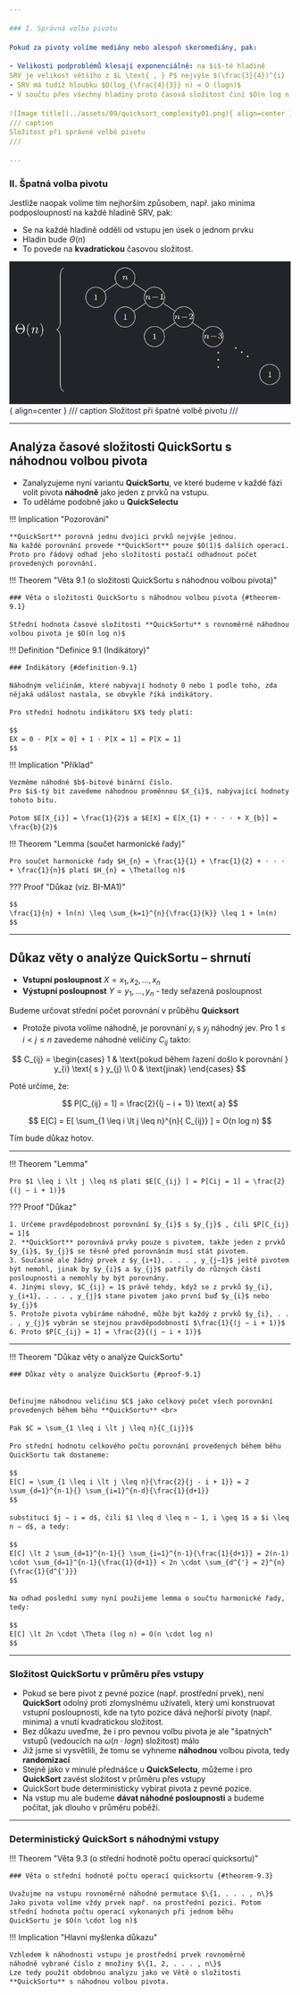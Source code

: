 ```yaml
---

### I. Správná volba pivotu

Pokud za pivoty volíme mediány nebo alespoň skoromediány, pak:

- Velikosti podproblémů klesají exponenciálně: na $i$-té hladině
SRV je velikost většího z $L \text{ , } P$ nejvýše $(\frac{3}{4})^{i} · n$
- SRV má tudíž hloubku $O(log_{\frac{4}{3}} n) = O (logn)$
- V součtu přes všechny hladiny proto časová složitost činí $O(n log n)$

![Image title](../assets/09/quicksort_complexity01.png){ align=center }
/// caption
Složitost při správné volbě pivotu
///

---
```


### II. Špatná volba pivotu

Jestliže naopak volíme tím nejhorším způsobem, např. jako
minima podposloupností na každé hladině SRV, pak:

- Se na každé hladině oddělí od vstupu jen úsek o jednom prvku
- Hladin bude $\Theta (n)$
- To povede na **kvadratickou** časovou složitost.


![Image title](../assets/09/quicksort_complexity02.png){ align=center }
/// caption
Složitost při špatné volbě pivotu
///

---

## Analýza časové složitosti QuickSortu s náhodnou volbou pivota

- Zanalyzujeme nyní variantu **QuickSortu**, ve které budeme v každé fázi volit pivota **náhodně** jako jeden z prvků na vstupu.
- To uděláme podobně jako u **QuickSelectu**

!!! Implication "Pozorování"

    **QuickSort** porovná jednu dvojici prvků nejvýše jednou.
    Na každé porovnání provede **QuickSort** pouze $O(1)$ dalších operací.
    Proto pro řádový odhad jeho složitosti postačí odhadnout počet
    provedených porovnání.

<a id="theorem-9.1"></a>
!!! Theorem "Věta 9.1 (o složitosti QuickSortu s náhodnou volbou pivota)"

    ### Věta o složitosti QuickSortu s náhodnou volbou pivota {#theorem-9.1}

    Střední hodnota časové složitosti **QuickSortu** s rovnoměrně náhodnou volbou pivota je $O(n log n)$


<a id="definition-9.1"></a>
!!! Definition "Definice 9.1 (Indikátory)"

    ### Indikátory {#definition-9.1}

    Náhodným veličinám, které nabývají hodnoty 0 nebo 1 podle toho, zda nějaká událost nastala, se obvykle říká indikátory.

    Pro střední hodnotu indikátoru $X$ tedy platí:

    $$
    EX = 0 · P[X = 0] + 1 · P[X = 1] = P[X = 1]
    $$


!!! Implication "Příklad"

    Vezměme náhodné $b$-bitové binární číslo.
    Pro $i$-tý bit zavedeme náhodnou proměnnou $X_{i}$, nabývající hodnoty tohoto bitu.
    
    Potom $E[X_{i}] = \frac{1}{2}$ a $E[X] = E[X_{1} + · · · + X_{b}] = \frac{b}{2}$


!!! Theorem "Lemma (součet harmonické řady)"


    Pro součet harmonické řady $H_{n} = \frac{1}{1} + \frac{1}{2} + · · · + \frac{1}{n}$ platí $H_{n} = \Theta(log n)$

??? Proof "Důkaz (viz. BI-MA1)"

    $$
    \frac{1}{n} + ln(n) \leq \sum_{k=1}^{n}{\frac{1}{k}} \leq 1 + ln(n)
    $$


---

## Důkaz věty o analýze QuickSortu – shrnutí

- **Vstupní posloupnost** $X = x_{1}, x_{2}, . . . , x_{n}$
- **Výstupní posloupnost** $Y = y_{1}, . . . , y_{n}$ - tedy seřazená posloupnost

Budeme určovat střední počet porovnání v průběhu **Quicksort**

- Protože pivota volíme náhodně, je porovnání $y_{i}$ s $y_{j}$ náhodný jev.
Pro $1 \leq i \lt j \leq n$ zavedeme náhodné veličiny $C_{ij}$ takto:

$$
C_{ij} =
\begin{cases} 
1 & \text{pokud během řazení došlo k porovnání } y_{i} \text{ s } y_{j} \\
0 & \text{jinak}  
\end{cases}
$$

Poté určíme, že: 

$$
P[C_{ij} = 1] = \frac{2}{(j − i + 1)} \text{ a}
$$


$$
E[C] = E[ \sum_{1 \leq i \lt j \leq n}^{n}{ C_{ij}} ] = O(n log n)
$$

Tím bude důkaz hotov.

---

!!! Theorem "Lemma"

    Pro $1 \leq i \lt j \leq n$ platí $E[C_{ij} ] = P[Cij = 1] = \frac{2}{(j − i + 1)}$

??? Proof "Důkaz"

    1. Určeme pravděpodobnost porovnání $y_{i}$ s $y_{j}$ , čili $P[C_{ij} = 1]$
    2. **QuickSort** porovnává prvky pouze s pivotem, takže jeden z prvků $y_{i}$, $y_{j}$ se těsně před porovnáním musí stát pivotem.
    3. Současně ale žádný prvek z $y_{i+1}, . . . , y_{j−1}$ ještě pivotem být nemohl, jinak by $y_{i}$ a $y_{j}$ patřily do různých částí posloupnosti a nemohly by být porovnány.
    4. Jinými slovy, $C_{ij} = 1$ právě tehdy, když se z prvků $y_{i}, y_{i+1}, . . . , y_{j}$ stane pivotem jako první buď $y_{i}$ nebo $y_{j}$
    5. Protože pivota vybíráme náhodně, může být každý z prvků $y_{i}, . . . , y_{j}$ vybrán se stejnou pravděpodobností $\frac{1}{(j − i + 1)}$
    6. Proto $P[C_{ij} = 1] = \frac{2}{(j − i + 1)}$

---

<a id="proof-9.1"></a>
!!! Theorem "Důkaz věty o analýze QuickSortu"

    ### Důkaz věty o analýze QuickSortu {#proof-9.1}
    
    
    Definujme náhodnou veličinu $C$ jako celkový počet všech porovnání provedených během běhu **QuickSortu** <br>

    Pak $C = \sum_{1 \leq i \lt j \leq n}{C_{ij}}$
    
    Pro střední hodnotu celkového počtu porovnání provedených během běhu QuickSortu tak dostaneme: 

    $$
    E[C] = \sum_{1 \leq i \lt j \leq n}{\frac{2}{j - i + 1}} = 2 \sum_{d=1}^{n-1}{} \sum_{i=1}^{n-d}{\frac{1}{d+1}}
    $$

    substitucí $j − i = d$, čili $1 \leq d \leq n − 1, i \geq 1$ a $i \leq n − d$, a tedy:

    $$
    E[C] \lt 2 \sum_{d=1}^{n-1}{} \sum_{i=1}^{n-1}{\frac{1}{d+1}} = 2(n-1) \cdot \sum_{d=1}^{n-1}{\frac{1}{d+1}} < 2n \cdot \sum_{d^{'} = 2}^{n}{\frac{1}{d^{'}}}
    $$

    Na odhad poslední sumy nyní použijeme lemma o součtu harmonické řady, tedy:

    $$
    E[C] \lt 2n \cdot \Theta (log n) = O(n \cdot log n)
    $$  


---

### Složitost QuickSortu v průměru přes vstupy

- Pokud se bere pivot z pevné pozice (např. prostřední prvek), není **QuickSort** odolný proti zlomyslnému uživateli, který umí konstruovat vstupní posloupnosti, kde na tyto pozice dává nejhorší pivoty (např. minima) a vnutí kvadratickou složitost.
- Bez důkazu uveďme, že i pro pevnou volbu pivota je ale "špatných" vstupů (vedoucích na $\omega (n \cdot log n)$ složitost) málo
- Již jsme si vysvětlili, že tomu se vyhneme **náhodnou** volbou pivota, tedy **randomizací**
- Stejně jako v minulé přednášce u **QuickSelectu**, můžeme i pro **QuickSort** zavést složitost v průměru přes vstupy
- QuickSort bude deterministicky vybírat pivota z pevné pozice.
- Na vstup mu ale budeme **dávat náhodné posloupnosti** a budeme počítat, jak dlouho v průměru poběží.

---

### Deterministický QuickSort s náhodnými vstupy

<a id="theorem-9.3"></a>
!!! Theorem "Věta 9.3 (o střední hodnotě počtu operací quicksortu)"

    ### Věta o střední hodnotě počtu operací quicksortu {#theorem-9.3}

    Uvažujme na vstupu rovnoměrně náhodné permutace $\{1, . . . , n\}$
    Jako pivota volíme vždy prvek např. na prostřední pozici. Potom
    střední hodnota počtu operací vykonaných při jednom běhu
    QuickSortu je $O(n \cdot log n)$

!!! Implication "Hlavní myšlenka důkazu"

    Vzhledem k náhodnosti vstupu je prostřední prvek rovnoměrně
    náhodně vybrané číslo z množiny $\{1, 2, . . . , n\}$
    Lze tedy použít obdobnou analýzu jako ve Větě o složitosti
    **QuickSortu** s náhodnou volbou pivota.
